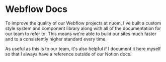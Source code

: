 # Webflow Docs

To improve the quality of our Webflow projects at nuom, I've built a custom style system and component library along with all of the documentation for our team to refer to. This means we're able to build our sites much faster and to a consistently higher standard every time.

As useful as this is to our team, it's also helpful if I document it here myself so that I always have a reference outside of our Notion docs.
